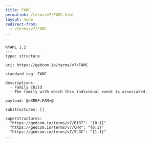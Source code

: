 ```yaml
---
title: FAMC
permalink: /terms/v7/FAMC.html
layout: none
redirect-from:
  - /terms/v7/FAMC
...
```


```

%YAML 1.2
---
type: structure

uri: https://gedcom.io/terms/v7/FAMC

standard tag: FAMC

descriptions:
  - Family child
  - The family with which this individual event is associated.

payload: @<XREF:FAM>@

substructures: []

superstructures:
  "https://gedcom.io/terms/v7/BIRT": "{0:1}"
  "https://gedcom.io/terms/v7/CHR": "{0:1}"
  "https://gedcom.io/terms/v7/SLGC": "{1:1}"
...

```
